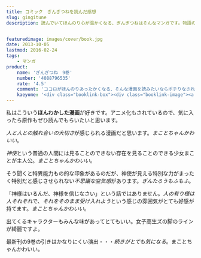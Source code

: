 ```yaml
---
title: コミック　ぎんぎつねを読んだ感想
slug: gingitune
description: 読んでいてほんのり心が温かくなる、ぎんぎつねはそんなマンガです。物語の舞台が神社で、神様のお使いである神使が出てきます。神様はみんなを見守っているんだよという、どこか包み込むような空気感があり、私がとても好きなマンガです。


featuredimage: images/cover/book.jpg
date: 2013-10-05
lastmod: 2016-02-24
tags: 
    - マンガ
product:
    name: 'ぎんぎつね　9巻'
    number: '4088796535'
    rate: '4.5'
    comment: 'ココロがほんのりあったかくなる、そんな漫画を読みたいならポチりなされ。'
    kaeyome: '<div class="booklink-box"><div class="booklink-image"><a href="https://www.amazon.co.jp/exec/obidos/asin/4088796535/illusionspace-22/" rel="nofollow" target="_blank"><img src="https://ecx.images-amazon.com/images/I/51brgwU5QFL._SL160_.jpg" style="border: none;" /></a></div><div class="booklink-info"><div class="booklink-name"><a href="https://www.amazon.co.jp/exec/obidos/asin/4088796535/illusionspace-22/" rel="nofollow" target="_blank">ぎんぎつね 9 (ヤングジャンプコミックス)</a><div class="booklink-powered-date">posted with <a href="https://yomereba.com" rel="nofollow" target="_blank">ヨメレバ</a></div></div><div class="booklink-detail">落合 さより 集英社 2013-09-19    </div><div class="booklink-link2"><div class="shoplinkamazon"><a href="https://www.amazon.co.jp/exec/obidos/asin/4088796535/illusionspace-22/" rel="nofollow" target="_blank" title="アマゾン" >Amazonで購入</a></div><div class="shoplinkrakuten"><a href="https://hb.afl.rakuten.co.jp/hgc/11acbc01.369b1bf6.11acbc02.cabf9fe9/?pc=http%3A%2F%2Fbooks.rakuten.co.jp%2Frb%2F12417160%2F%3Fscid%3Daf_ich_link_urltxt%26m%3Dhttp%3A%2F%2Fm.rakuten.co.jp%2Fev%2Fbook%2F" rel="nofollow" target="_blank" title="楽天ブックス" >楽天ブックスで購入</a></div>                  	  <div class="shoplinkkino"><a href="https://ck.jp.ap.valuecommerce.com/servlet/referral?sid=3085416&pid=882196163&vc_url=http%3A%2F%2Fwww.kinokuniya.co.jp%2Ff%2Fdsg-01-9784088796536" target="_blank" title="kino" >紀伊國屋書店で購入<img src="https://ad.jp.ap.valuecommerce.com/servlet/gifbanner?sid=3085416&pid=882196163" height="1" width="1" border="0"></a></div>	  	  	</div></div><div class="booklink-footer"></div></div>'
---
```


私はこういう<strong>ほんわかした漫画</strong>が好きです。アニメ化もされているので、気に入ったら原作もぜひ読んでもらいたいと思います。

<em>人と人との触れ合いの大切さ</em>が感じられる漫画だと思います。<em>まことちゃんかわいい</em>。

<em>神使</em>という普通の人間には見ることのできない存在を見ることのできる少女まことが主人公。<em>まことちゃんかわいい</em>。

そう聞くと特異能力もの的な印象があるのだが、神使が見える特別な力がまったく特別だと感じさせられない<em>不思議な空気感</em>があります。<em>ぎんたろうもふもふ</em>。

「神様はいるんだ、神様を信じなさい」という話ではありません。<em>人の有り様は人それぞれ</em>で、<em>それをそのまま受け入れよう</em>という感じの雰囲気がとても好感が持てます。<em>まことちゃんかわいい</em>。

出てくるキャラクターもみんな味があってとてもいい。女子高生ズの脚のラインが綺麗ですよ。

最新刊の9巻の引きはかなりにくい演出・・・<em>続きがとても気になる</em>。まことちゃんかわいい。


  